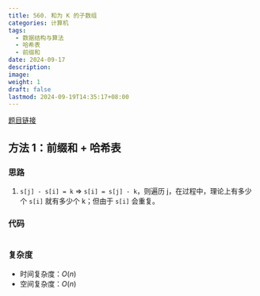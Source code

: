 ```yaml
---
title: 560. 和为 K 的子数组
categories: 计算机
tags:
  - 数据结构与算法
  - 哈希表
  - 前缀和
date: 2024-09-17
description: 
image: 
weight: 1
draft: false
lastmod: 2024-09-19T14:35:17+08:00
---
```

[题目链接](https://leetcode.cn/problems/subarray-sum-equals-k/solutions/2781031/qian-zhui-he-ha-xi-biao-cong-liang-ci-bi-4mwr/?envType=study-plan-v2&envId=top-100-liked)

## 方法 1：前缀和 + 哈希表

### 思路

1. `s[j] - s[i] = k` => `s[i] = s[j] - k`，则遍历 j，在过程中，理论上有多少个 `s[i]` 就有多少个 k；但由于 `s[i]` 会重复。

### 代码

```python

```

### 复杂度
- 时间复杂度：$O(n)$
- 空间复杂度：$O(n)$


